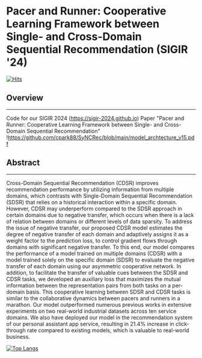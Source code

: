 # Pacer and Runner: Cooperative Learning Framework between Single- and Cross-Domain Sequential Recommendation (SIGIR '24)
[![Hits](https://hits.seeyoufarm.com/api/count/incr/badge.svg?url=https%3A%2F%2Fgithub.com%2Fcpark88%2FSyNCRec&count_bg=%2379C83D&title_bg=%23555555&icon=&icon_color=%23E7E7E7&title=hits&edge_flat=false)](https://hits.seeyoufarm.com)

## Overview
***
Code for our SIGIR 2024 (<https://sigir-2024.github.io>) Paper "Pacer and Runner: Cooperative Learning Framework between Single- and Cross-Domain Sequential Recommendation"
!<https://github.com/cpark88/SyNCRec/blob/main/model_archtecture_v15.pdf>

## Abstract
***
Cross-Domain Sequential Recommendation (CDSR) improves recommendation performance by utilizing information from multiple domains, which contrasts with Single-Domain Sequential Recommendation (SDSR) that relies on a historical interaction within a specific domain. However, CDSR may underperform compared to the SDSR approach in certain domains due to negative transfer, which occurs when there is a lack of relation between domains or different levels of data sparsity. To address the issue of negative transfer, our proposed CDSR model estimates the degree of negative transfer of each domain and adaptively assigns it as a weight factor to the prediction loss, to control gradient flows through domains with significant negative transfer. To this end, our model compares the performance of a model trained on multiple domains (CDSR) with a model trained solely on the specific domain (SDSR) to evaluate the negative transfer of each domain using our asymmetric cooperative network. In addition, to facilitate the transfer of valuable cues between the SDSR and CDSR tasks, we developed an auxiliary loss that maximizes the mutual information between the representation pairs from both tasks on a per-domain basis. This cooperative learning between SDSR and CDSR tasks is similar to the collaborative dynamics between pacers and runners in a marathon. Our model outperformed numerous previous works in extensive experiments on two real-world industrial datasets across ten service domains. We also have deployed our model in the recommendation system of our personal assistant app service, resulting in 21.4\% increase in click-through rate compared to existing models, which is valuable to real-world business.




[![Top Langs](https://github-readme-stats.vercel.app/api/top-langs/?username=cpark88)](https://github.com/anuraghazra/github-readme-stats)
